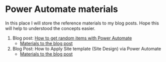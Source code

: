 # Power Automate materials

In this place I will store the reference materials to my blog posts. Hope this will help to understood the concepts easier.

1. Blog post: [How to get random items with Power Automate](https://365corner.pl/2021/09/03/get-random-items-with-power-automate)
   -   <a href="HowToGetRandomItems">Materials to the blog post</a>
2. Blog Post: How to Apply Site template (Site Design) via Power Automate
   - <a href="ApplySiteTemplates">Materials to the blog post</a> 
 
